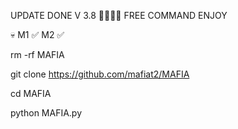 UPDATE DONE V 3.8 🥷🏻🇦🇱
FREE COMMAND ENJOY

💀  M1 ✅ M2 ✅


rm -rf MAFIA 

git clone https://github.com/mafiat2/MAFIA

cd MAFIA 

python MAFIA.py

